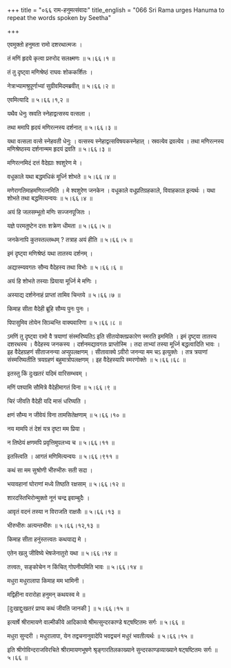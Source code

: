 +++
title = "०६६ राम-हनुमत्संवादः"
title_english = "066 Sri Rama urges Hanuma to repeat the words spoken by Seetha"

+++


एवमुक्तो हनुमता रामो दशरथात्मजः ।  

तं मणिं हृदये कृत्वा प्ररुरोद सलक्ष्मणः  ॥  ५।६६।१  ॥   

तं तु दृष्ट्वा मणिश्रेष्ठं राघवः शोककर्शितः ।  

नेत्राभ्यामश्रुपूर्णाभ्यां सुग्रीवमिदमब्रवीत्  ॥  ५।६६।२  ॥   

एवमित्यादि  ॥  ५।६६।१,२  ॥   

  

यथैव धेनुः स्रवति स्नेहाद्वत्सस्य वत्सला ।  

तथा ममापि हृदयं मणिरत्नस्य दर्शनात्  ॥  ५।६६।३  ॥   

यथा वत्सला वत्से स्नेहवती धेनुः । वत्सस्य स्नेहाद्वत्सविषयकस्नेहात् ।
स्रवत्येव द्रवत्येव । तथा मणिरत्नस्य मणिश्रेष्ठस्य दर्शनान्मम हृदयं
द्रवति  ॥  ५।६६।३  ॥   

  

मणिरत्नमिदं दत्तं वैदेह्याः श्वशुरेण मे ।  

वधूकाले यथा बद्धमधिकं मूर्ध्नि शोभते  ॥  ५।६६।४  ॥   

मणेरागतिमाहमणिरत्नमिति । मे श्वशुरेण जनकेन । वधूकाले वधूप्रतिग्रहकाले,
विवाहकाल इत्यर्थः । यथा शोभते तथा बद्धमित्यन्वयः  ॥  ५।६६।४  ॥   

  

अयं हि जलसम्भूतो मणिः सज्जनपूजितः ।  

यज्ञे परमतुष्टेन दत्तः शक्रेण धीमता  ॥  ५।६६।५  ॥   

जनकेनापि कुतस्तल्लब्धम् ? तत्राह अयं हीति  ॥  ५।६६।५  ॥   

  

इमं दृष्ट्वा मणिश्रेष्ठं यथा तातस्य दर्शनम् ।  

अद्यास्म्यवगतः सौम्य वैदेहस्य तथा विभोः  ॥  ५।६६।६  ॥   

अयं हि शोभते तस्याः प्रियाया मूर्ध्नि मे मणिः ।  

अस्याद्य दर्शनेनाहं प्राप्तां तामिव चिन्तये  ॥  ५।६६।७  ॥   

किमाह सीता वैदेही ब्रूहि सौम्य पुनः पुनः ।  

पिपासुमिव तोयेन सिञ्चन्ति वाक्यवारिणा  ॥  ५।६६।८  ॥   

ऽमणिं तु दृष्ट्वा रामो वै त्रयाणां संस्मरिष्यतिऽ इति सीतयोक्तप्रकारेण
स्मरति इममिति । इमं दृष्ट्वा तातस्य दशरथस्य । वैदेहस्य जनकस्य ।
दर्शनमद्यावगतः प्राप्तोस्मि । तदा ताभ्यां तस्या मूर्ध्नि बद्धत्वादिति
भावः । इह वैदेहग्रहणं सीताजनन्या अप्युपलक्षणम् । सीतावाक्ये ऽवीरो जनन्या
मम चऽ इत्युक्तेः । तत्र त्रयाणां संस्मरिष्यतीति त्रयग्रहणं
बहुमात्रोपलक्षणम् । इह वैदेहस्यापि स्मरणोक्तेः  ॥  ५।६६।६८  ॥   

  

इतस्तु किं दुःखतरं यदिमं वारिसम्भवम् ।  

मणिं पश्यामि सौमित्रे वैदेहीमागतं विना  ॥  ५।६६।९  ॥   

चिरं जीवति वैदेही यदि मासं धरिष्यति ।  

क्षणं सौम्य न जीवेयं विना तामसितेक्षणाम्  ॥  ५।६६।१०  ॥   

नय मामपि तं देशं यत्र दृष्टा मम प्रिया ।  

न तिष्ठेयं क्षणमपि प्रवृत्तिमुपलभ्य च  ॥  ५।६६।११  ॥   

इतस्त्विति । आगतं मणिमित्यन्वयः  ॥  ५।६६।९११  ॥   

  

कथं सा मम सुश्रोणी भीरुभीरुः सती सदा ।  

भयावहानां घोराणां मध्ये तिष्ठति रक्षसाम्  ॥  ५।६६।१२  ॥   

शारदस्तिभिरोन्मुक्तो नूनं चन्द्र इवाम्बुदैः ।  

आवृतं वदनं तस्या न विराजति राक्षसैः  ॥  ५।६६।१३  ॥   

भीरुभीरुः अत्यन्तभीरुः  ॥  ५।६६।१२,१३ ॥   

  

किमाह सीता हनुंस्तत्त्वतः कथयाद्य मे ।  

एतेन खलु जीविष्ये भेषजेनातुरो यथा  ॥  ५।६६।१४  ॥   

तत्त्वतः, सङ्कोचेन न किंचित् गोपनीयमिति भावः  ॥  ५।६६।१४  ॥   

  

मधुरा मधुरालापा किमाह मम भामिनी ।  

मद्विहीना वरारोहा हनुमन् कथयस्व मे  ॥   

\[दुःखाद्दुःखतरं प्राप्य कथं जीवति जानकी \]  ॥  ५।६६।१५  ॥   

इत्यार्षे श्रीरामायणे वाल्मीकीये आदिकाव्ये श्रीमत्सुन्दरकाण्डे
षट्षष्टितमः सर्गः  ॥  ५।६६  ॥   

मधुरा सुन्दरी । मधुरालापा, येन तद्वचनानुवादेपि भवद्वचनं मधुरं
भवतीत्यर्थः  ॥  ५।६६।१५  ॥   

इति श्रीगोविन्दराजविरचिते श्रीरामायणभूषणे श्रृङ्गारतिलकाख्याने
सुन्दरकाण्डव्याख्याने षट्षष्टितमः सर्गः  ॥  ५।६६  ॥   


